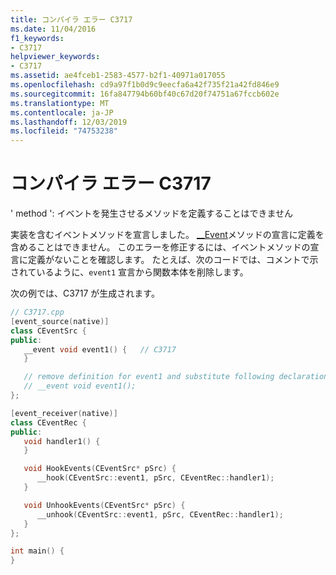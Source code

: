 ```yaml
---
title: コンパイラ エラー C3717
ms.date: 11/04/2016
f1_keywords:
- C3717
helpviewer_keywords:
- C3717
ms.assetid: ae4fceb1-2583-4577-b2f1-40971a017055
ms.openlocfilehash: cd9a97f1b0d9c9eecfa6a42f735f21a42fd846e9
ms.sourcegitcommit: 16fa847794b60bf40c67d20f74751a67fccb602e
ms.translationtype: MT
ms.contentlocale: ja-JP
ms.lasthandoff: 12/03/2019
ms.locfileid: "74753238"
---
```

# <a name="compiler-error-c3717"></a>コンパイラ エラー C3717

' method ': イベントを発生させるメソッドを定義することはできません

実装を含むイベントメソッドを宣言しました。 [__Event](../../cpp/event.md)メソッドの宣言に定義を含めることはできません。 このエラーを修正するには、イベントメソッドの宣言に定義がないことを確認します。 たとえば、次のコードでは、コメントで示されているように、`event1` 宣言から関数本体を削除します。

次の例では、C3717 が生成されます。

```cpp
// C3717.cpp
[event_source(native)]
class CEventSrc {
public:
   __event void event1() {   // C3717
   }

   // remove definition for event1 and substitute following declaration
   // __event void event1();
};

[event_receiver(native)]
class CEventRec {
public:
   void handler1() {
   }

   void HookEvents(CEventSrc* pSrc) {
      __hook(CEventSrc::event1, pSrc, CEventRec::handler1);
   }

   void UnhookEvents(CEventSrc* pSrc) {
      __unhook(CEventSrc::event1, pSrc, CEventRec::handler1);
   }
};

int main() {
}
```
